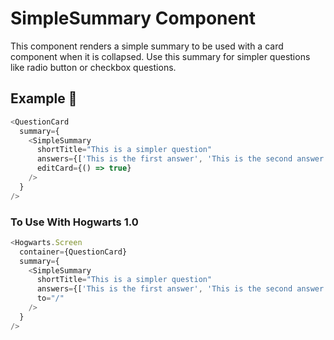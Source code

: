 # SimpleSummary Component

This component renders a simple summary to be used with a card component when it is collapsed. Use this summary for simpler questions like radio button or checkbox questions.

## Example 🚀

```javascript
<QuestionCard
  summary={
    <SimpleSummary
      shortTitle="This is a simpler question"
      answers={['This is the first answer', 'This is the second answer']}
      editCard={() => true}
    />
  }
/>
```

### To Use With Hogwarts 1.0

```javascript
<Hogwarts.Screen
  container={QuestionCard}
  summary={
    <SimpleSummary
      shortTitle="This is a simpler question"
      answers={['This is the first answer', 'This is the second answer']}
      to="/"
    />
  }
/>
```
